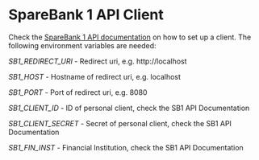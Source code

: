 
# SpareBank 1 API Client

Check the [SpareBank 1 API documentation](https://developer.sparebank1.no/#/)
on how to set up a client. The following environment variables are needed:

*SB1\_REDIRECT\_URI* - Redirect uri, e.g. http://localhost

*SB1\_HOST* - Hostname of redirect uri, e.g. localhost

*SB1\_PORT* - Port of redirect uri, e.g. 8080

*SB1\_CLIENT\_ID* - ID of personal client, check the SB1 API Documentation

*SB1\_CLIENT\_SECRET* - Secret of personal client, check the SB1 API Documentation

*SB1\_FIN\_INST* - Financial Institution, check the SB1 API Documentation
